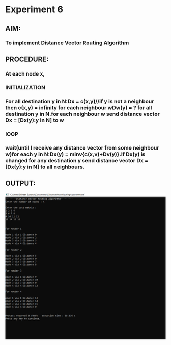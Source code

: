 # Experiment 6
## AIM:
### To implement Distance Vector Routing Algorithm
## PROCEDURE:
### At each node x,
### INITIALIZATION
### For all destination y in N:Dx = c(x,y)//if y is not a neighbour then c(x,y) = infinity for each neighbour wDw(y) = ? for all destination y in N.for each neighbour w send distance vector Dx = [Dx(y):y in N] to w
### lOOP
### wait(until I receive any distance vector from some neighbour w)for each y in N:Dx(y) = minv{c(x,v)+Dv(y)}.If Dx(y) is changed for any destination y send distance vector Dx = [Dx(y):y in N] to all neighbours.
## OUTPUT:
![output](DistanceVectorRouting.png)
